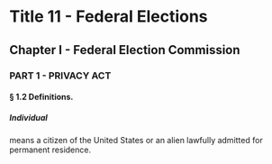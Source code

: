 
# Title 11 - Federal Elections
## Chapter I - Federal Election Commission
### PART 1 - PRIVACY ACT
#### § 1.2 Definitions.
##### Individual

means a citizen of the United States or an alien lawfully admitted for permanent residence.
